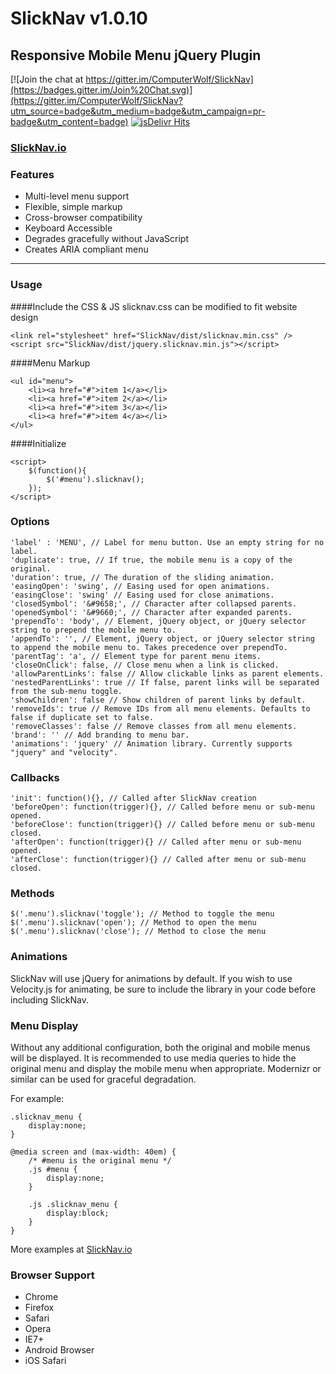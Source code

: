 # SlickNav v1.0.10
## Responsive Mobile Menu jQuery Plugin

[![Join the chat at https://gitter.im/ComputerWolf/SlickNav](https://badges.gitter.im/Join%20Chat.svg)](https://gitter.im/ComputerWolf/SlickNav?utm_source=badge&utm_medium=badge&utm_campaign=pr-badge&utm_content=badge)
[![jsDelivr Hits](https://data.jsdelivr.com/v1/package/npm/slicknav/badge?style=rounded)](https://www.jsdelivr.com/package/npm/slicknav)

### [SlickNav.io](http://slicknav.io)

### Features
* Multi-level menu support
* Flexible, simple markup
* Cross-browser compatibility
* Keyboard Accessible
* Degrades gracefully without JavaScript
* Creates ARIA compliant menu

* * *
### Usage

####Include the CSS & JS
slicknav.css can be modified to fit website design

    <link rel="stylesheet" href="SlickNav/dist/slicknav.min.css" />
    <script src="SlickNav/dist/jquery.slicknav.min.js"></script>

####Menu Markup

    <ul id="menu">
        <li><a href="#">item 1</a></li>
        <li><a href="#">item 2</a></li>
        <li><a href="#">item 3</a></li>
        <li><a href="#">item 4</a></li>
    </ul>
####Initialize

    <script>
        $(function(){
            $('#menu').slicknav();
        });
    </script>

### Options
    'label' : 'MENU', // Label for menu button. Use an empty string for no label.
    'duplicate': true, // If true, the mobile menu is a copy of the original.
    'duration': true, // The duration of the sliding animation.
    'easingOpen': 'swing', // Easing used for open animations.
    'easingClose': 'swing' // Easing used for close animations.
    'closedSymbol': '&#9658;', // Character after collapsed parents.
    'openedSymbol': '&#9660;', // Character after expanded parents.
    'prependTo': 'body', // Element, jQuery object, or jQuery selector string to prepend the mobile menu to.
    'appendTo': '', // Element, jQuery object, or jQuery selector string to append the mobile menu to. Takes precedence over prependTo.
    'parentTag': 'a', // Element type for parent menu items.
    'closeOnClick': false, // Close menu when a link is clicked.
    'allowParentLinks': false // Allow clickable links as parent elements.
    'nestedParentLinks': true // If false, parent links will be separated from the sub-menu toggle.
    'showChildren': false // Show children of parent links by default.
    'removeIds': true // Remove IDs from all menu elements. Defaults to false if duplicate set to false.
    'removeClasses': false // Remove classes from all menu elements.
	'brand': '' // Add branding to menu bar.
    'animations': 'jquery' // Animation library. Currently supports "jquery" and "velocity".

### Callbacks
    'init': function(){}, // Called after SlickNav creation
    'beforeOpen': function(trigger){}, // Called before menu or sub-menu opened.
    'beforeClose': function(trigger){} // Called before menu or sub-menu closed.
    'afterOpen': function(trigger){} // Called after menu or sub-menu opened.
    'afterClose': function(trigger){} // Called after menu or sub-menu closed.

### Methods
    $('.menu').slicknav('toggle'); // Method to toggle the menu
    $('.menu').slicknav('open'); // Method to open the menu
    $('.menu').slicknav('close'); // Method to close the menu
    
### Animations
SlickNav will use jQuery for animations by default. If you wish to use Velocity.js for animating, be sure to include the library in your code before including SlickNav.

### Menu Display
Without any additional configuration, both the original and mobile menus will be displayed. It is recommended to use media queries to hide the original menu and display the mobile menu when appropriate. Modernizr or similar can be used for graceful degradation.

For example:

    .slicknav_menu {
        display:none;
    }

    @media screen and (max-width: 40em) {
        /* #menu is the original menu */
        .js #menu {
            display:none;
        }

        .js .slicknav_menu {
            display:block;
        }
    }

More examples at [SlickNav.io](http://slicknav.io)

### Browser Support
* Chrome
* Firefox
* Safari
* Opera
* IE7+
* Android Browser
* iOS Safari
